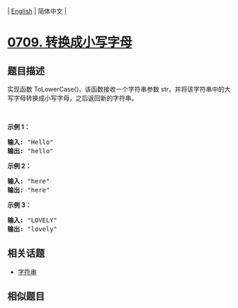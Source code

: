 
| [English](README_EN.md) | 简体中文 |
# [0709. 转换成小写字母](https://leetcode-cn.com/problems/to-lower-case/)
## 题目描述
<p>实现函数 ToLowerCase()，该函数接收一个字符串参数 str，并将该字符串中的大写字母转换成小写字母，之后返回新的字符串。</p>

<p>&nbsp;</p>

<p><strong>示例 1：</strong></p>

<pre>
<strong>输入: </strong>&quot;Hello&quot;
<strong>输出: </strong>&quot;hello&quot;</pre>

<p><strong>示例 2：</strong></p>

<pre>
<strong>输入: </strong>&quot;here&quot;
<strong>输出: </strong>&quot;here&quot;</pre>

<p><strong>示例</strong><strong>&nbsp;3：</strong></p>

<pre>
<strong>输入: </strong>&quot;LOVELY&quot;
<strong>输出: </strong>&quot;lovely&quot;
</pre>

## 相关话题
- [字符串](https://leetcode-cn.com/tag/string)
## 相似题目

